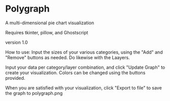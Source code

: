 # Polygraph
A multi-dimensional pie chart visualization

Requires tkinter, pillow, and Ghostscript

version 1.0

How to use:
Input the sizes of your various categories, using the "Add" and "Remove" buttons as needed. Do likewise with the Laayers.

Input your data per category/layer combination, and click "Update Graph" to create your visualization. Colors can be changed using the buttons provided.

When you are satisfied with your visualization, click "Export to file" to save the graph to polygraph.png
